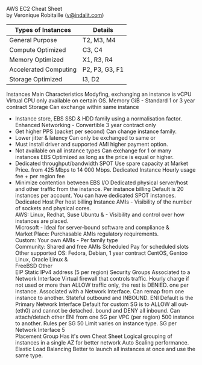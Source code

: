 AWS EC2 Cheat Sheet  			
by Veronique Robitaille (v@indalit.com)


Types of Instances	|	Details
------------------- | ---------------------------
General Purpose	| T2, M3, M4		
Compute Optimized	| C3, C4
Memory Optimized | X1, R3, R4		
Accelerated Computing	| P2, P3, G3, F1			
Storage Optimized	| I3, D2			

Instances Main Characteristics				Modyfing, exchanging an instance is
vCPU	Virtual CPU			only available on certain OS.
Memory	GiB		  -  Standard	1 or 3 year contract
Storage				Can exchange within same instance
  -  Instance store, EBS SSD & HDD				 family using a normalisation factor.
Enhanced Networking			  -  Convertible	3 year contract only
  -  Get higher PPS (packet per second)				Can change instance family.
  -  Lower jitter & latency				Can only be exchanged to same or 
  -  Must install driver and supported AMI				higher payment option.
  -  Not available on all instance types				Can exchange for 1 or many instances
EBS Optimized				as long as the price is equal or higher.
  -  Dedicated throughput/bandwidth 			SPOT	Use spare capacity at Market Price.
     from 425 Mbps to 14 000 Mbps.			Dedicated Instance	Hourly usage fee + per region fee
  -  Minimize contention between EBS I/O 				Dedicated physical server/host
     and other traffic from the instance.				Per instance billing
Default is 20 instances per account.				You can have dedicated SPOT instances.
			Dedicated Host	Per host billing
Instance AMIs			  -  Visibility of the number of sockets and physical cores.	
AWS: Linux, Redhat, Suse Ubuntu & 			  -  Visibility and control over how instances are placed.	
Microsoft			  -  Ideal for server-bound software and compliance & 	
Market Place: Purchasable AMIs			     regulatory requirements.	
Custom: Your own AMIs			  -  Per family type	
Community: Shared and free AMIs			Scheduled	Pay for scheduled slots
Other supported OS: Fedora, Debian, 			 	1 year contract
CentOS, Gentoo Linux, Oracle Linux & 				
FreeBSD			Other	
			EIP	Static IPv4 address (5 per region)
Security Groups				Associated to a Network Interface
Virtual firewall that controls traffic.				Hourly charge if not used or more than
ALLOW traffic only, the rest is DENIED.				one per instance.
Associated with a Network Interface.				Can remap from one instance to another.
Stateful outbound and INBOUND.			ENI	Default is the Primary Network Interface
Default for custom SG is to ALLOW all out-				(eth0) and cannot be detached.
bound and DENY all inbound.				Can attach/detach other ENI from one
SG per VPC (per region)	500			instance to another.
Rules per SG	50			Limit varies on instance type.
SG per Network Interface	5			
			Placement Group	
Has it's own Cheat Sheet			Logical grouping of instances in a single AZ for better network	
Auto Scaling			performance.	
Elastic Load Balancing			Better to launch all instances at once and use the same type.	